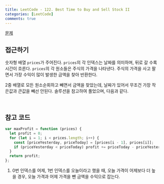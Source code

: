 ```yaml
---
title: LeetCode - 122. Best Time to Buy and Sell Stock II
categories: [LeetCode]
comments: true
---
```


[문제](https://leetcode.com/problems/best-time-to-buy-and-sell-stock-ii/)

## 접근하기

숫자형 배열 `prices`가 주어진다. `prices`의 각 인덱스는 날짜를 의미하며, 뒤로 갈 수록 시간이 흐른다. `prices`의 각 원소들은 주식의 가격을 나타낸다. 주식의 가격을 사고 팔면서 가장 수익이 많이 발생한 금액을 찾아 반환한다.

2중 배열로 모든 원소순회하고 빼면서 금액을 찾았는데, 날짜가 있어서 무조건 가장 작은값과 큰값을 빼선 안된다. 솔루션을 참고하여 풀었으며, 다음과 같다.

<br>

## 참고 코드

```js
var maxProfit = function (prices) {
  let profit = 0;
  for (let i = 1; i < prices.length; i++) {
    const [priceYesterday, priceToday] = [prices[i - 1], prices[i]];
    if (priceYesterday < priceToday) profit += priceToday - priceYesterday;
  }
  return profit;
};
```

1. 0번 인덱스를 어제, 1번 인덱스를 오늘이라고 했을 때, 오늘 가격이 어제보다 더 높을 경우, 오늘 가격과 어제 가격을 뺀 금액을 수익으로 잡는다.
